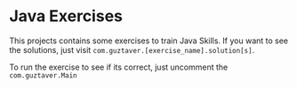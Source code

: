 # Java Exercises

This projects contains some exercises to train Java Skills. If you want to see the solutions, just visit `com.guztaver.[exercise_name].solution[s]`.

To run the exercise to see if its correct, just uncomment the `com.guztaver.Main`